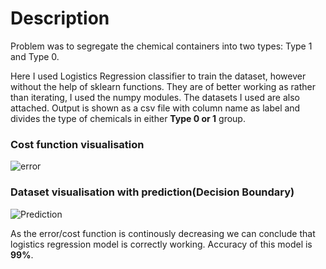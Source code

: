 # Description
Problem was to segregate the chemical containers into two types: Type 1 and Type 0.

Here I used Logistics Regression classifier to train the dataset, however without the help of sklearn functions. 
They are of better working as rather than iterating, I used the numpy modules. The datasets I used are also attached.
Output is shown as a csv file with column name as label and divides the type of chemicals in either 
**Type 0 or 1** group.


### Cost function visualisation
![error](https://user-images.githubusercontent.com/56446640/84475934-ff8bef00-acaa-11ea-8256-bb9f7d4cca0f.png)


### Dataset visualisation with prediction(Decision Boundary)
![Prediction](https://user-images.githubusercontent.com/56446640/84475840-d8cdb880-acaa-11ea-8d4c-ca7603bf6403.png)


As the error/cost function is continously decreasing we can conclude that logistics regression model is correctly working.
Accuracy of this model is **99%**.